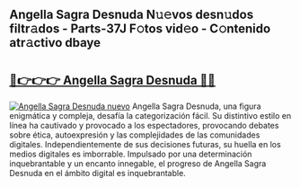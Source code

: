 ## Angella Sagra Desnuda N𝚞𝚎vos desn𝚞dos filtr𝚊dos - Parts-37J F𝚘tos vid𝚎o - C𝚘ntenido atr𝚊ctivo dbaye

# <h2><a href="http://mbbpj4.tromn.icu/?c=Angella+Sagra+Desnuda">🔗👉👉👉 Angella Sagra Desnuda 🔗🔗</a></h2>

[![Angella Sagra Desnuda nuevo](https://i.imgur.com/pEAQMta.gif)](http://mbbpj4.tromn.icu/?c=Angella+Sagra+Desnuda)
Angella Sagra Desnuda, una figura enigmática y compleja, desafía la categorización fácil. Su distintivo estilo en línea ha cautivado y provocado a los espectadores, provocando debates sobre ética, autoexpresión y las complejidades de las comunidades digitales. Independientemente de sus decisiones futuras, su huella en los medios digitales es imborrable. Impulsado por una determinación inquebrantable y un encanto innegable, el progreso de Angella Sagra Desnuda en el ámbito digital es inquebrantable.
